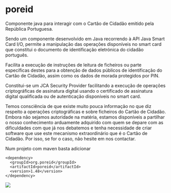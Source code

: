 # poreid
Componente java para interagir com o Cartão de Cidadão emitido pela República Portuguesa.

Sendo um componente desenvolvido em Java recorrendo à API Java Smart Card I/O, permite a manipulação das operações disponíveis no smart card que constitui o documento de identificação eletrónica do cidadão português. 

Facilita a execução de instruções de leitura de ficheiros ou parte específicas destes para a obtenção de dados públicos de identificação do Cartão de Cidadão, assim como os dados de morada protegidos por PIN. 

Constitui-se um JCA Security Provider facilitando a execução de operações criptográficas de assinatura digital usando o certificado de assinatura digital qualificada ou de autenticação disponíveis no smart card.

Temos consciência de que existe muito pouca informação no que diz respeito a operações criptográficas e sobre ficheiros do Cartão de Cidadão. Embora não sejamos autoridade na matéria, estamos disponíveis a partilhar o nosso conhecimento arduamente adquirido com quem se depare com as dificuldades com que já nos debatemos e tenha necessidade de criar software que use este mecanismo extraordinário que é o Cartão de Cidadão. Por isso, se for o caso, não hesite em nos contactar. 

Num projeto com maven basta adicionar
```
<dependency>
  <groupId>org.poreid</groupId>
  <artifactId>poreid</artifactId>
  <version>1.48</version>
</dependency>
```

[![](https://scan.coverity.com/projects/3946/badge.svg)](https://scan.coverity.com/projects/3946)
